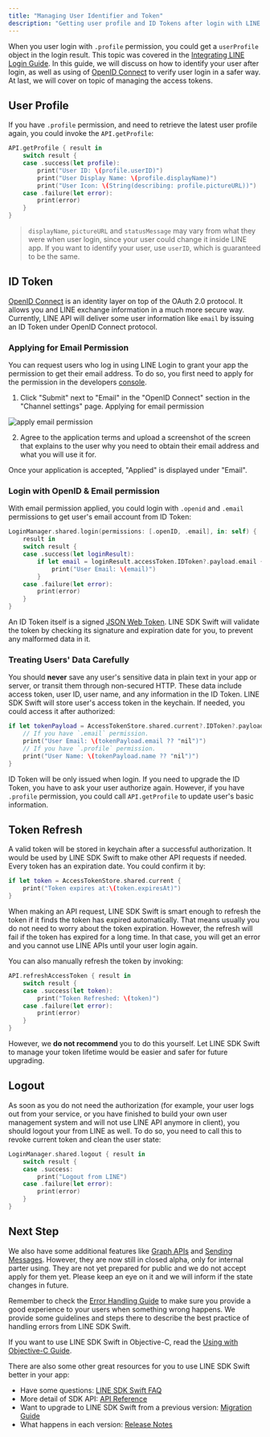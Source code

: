 ```yaml
---
title: "Managing User Identifier and Token"
description: "Getting user profile and ID Tokens after login with LINE SDK Swift."
---
```


When you user login with `.profile` permission, you could get a `userProfile` object in the login result. This topic was covered in the [Integrating LINE Login Guide][login-guide]. In this guide, we will discuss on how to identify your user after login, as well as using of [OpenID Connect][open-id] to verify user login in a safer way. At last, we will cover on topic of managing the access tokens.

## User Profile

If you have `.profile` permission, and need to retrieve the latest user profile again, you could invoke the `API.getProfile`:

```swift
API.getProfile { result in
    switch result {
    case .success(let profile):
        print("User ID: \(profile.userID)")
        print("User Display Name: \(profile.displayName)")
        print("User Icon: \(String(describing: profile.pictureURL))")
    case .failure(let error):
        print(error)
    }
}
```

> `displayName`, `pictureURL` and `statusMessage` may vary from what they were when user login, since your user could change it inside LINE app. If you want to identify your user, use `userID`, which is guaranteed to be the same.

## ID Token

[OpenID Connect][open-id] is an identity layer on top of the OAuth 2.0 protocol. It allows you and LINE exchange information in a much more secure way. Currently, LINE API will deliver some user information like `email` by issuing an ID Token under OpenID Connect protocol.

### Applying for Email Permission

You can request users who log in using LINE Login to grant your app the permission to get their email address. To do so, you first need to apply for the permission in the developers [console][console].

1. Click "Submit" next to "Email" in the "OpenID Connect" section in the "Channel settings" page. Applying for email permission

  ![apply email permission](/media/line-login/integrate-login-web/apply-email.png)

2. Agree to the application terms and upload a screenshot of the screen that explains to the user why you need to obtain their email address and what you will use it for.

Once your application is accepted, "Applied" is displayed under "Email".

### Login with OpenID & Email permission

With email permission applied, you could login with `.openid` and `.email` permissions to get user's email account from ID Token:

```swift
LoginManager.shared.login(permissions: [.openID, .email], in: self) {
    result in
    switch result {
    case .success(let loginResult):
        if let email = loginResult.accessToken.IDToken?.payload.email {
            print("User Email: \(email)")
        }
    case .failure(let error):
        print(error)
    }
}
```

An ID Token itself is a signed [JSON Web Token][jwt]. LINE SDK Swift will validate the token by checking its signature and expiration date for you, to prevent any malformed data in it.

### Treating Users' Data Carefully

You should **never** save any user's sensitive data in plain text in your app or server, or transit them through non-secured HTTP. These data include access token, user ID, user name, and any information in the ID Token. LINE SDK Swift will store user's access token in the keychain. If needed, you could access it after authorized:

```swift
if let tokenPayload = AccessTokenStore.shared.current?.IDToken?.payload {
    // If you have `.email` permission.
    print("User Email: \(tokenPayload.email ?? "nil")")
    // If you have `.profile` permission.
    print("User Name: \(tokenPayload.name ?? "nil")")
}
```

ID Token will be only issued when login. If you need to upgrade the ID Token, you have to ask your user authorize again. However, if you have `.profile` permission, you could call `API.getProfile` to update user's basic information.

## Token Refresh

A valid token will be stored in keychain after a successful authorization. It would be used by LINE SDK Swift to make other API requests if needed. Every token has an expiration date. You could confirm it by:

```swift
if let token = AccessTokenStore.shared.current {
    print("Token expires at:\(token.expiresAt)")
}
```

When making an API request, LINE SDK Swift is smart enough to refresh the token if it finds the token has expired automatically. That means usually you do not need to worry about the token expiration. However, the refresh will fail if the token has expired for a long time. In that case, you will get an error and you cannot use LINE APIs until your user login again.

You can also manually refresh the token by invoking:

```swift
API.refreshAccessToken { result in
    switch result {
    case .success(let token):
        print("Token Refreshed: \(token)")
    case .failure(let error):
        print(error)
    }
}
```

However, we **do not recommend** you to do this yourself. Let LINE SDK Swift to manage your token lifetime would be easier and safer for future upgrading.

## Logout

As soon as you do not need the authorization (for example, your user logs out from your service, or you have finished to build your own user management system and will not use LINE API anymore in client), you should logout your from LINE as well. To do so, you need to call this to revoke current token and clean the user state:

```swift
LoginManager.shared.logout { result in
    switch result {
    case .success:
        print("Logout from LINE")
    case .failure(let error):
        print(error)
    }
}
```

## Next Step

We also have some additional features like [Graph APIs][graph-apis] and [Sending Messages][sending-messages]. However, they are now still in closed alpha, only for internal parter using. They are not yet prepared for public and we do not accept apply for them yet. Please keep an eye on it and we will inform if the state changes in future.

Remember to check the [Error Handling Guide][error-handling] to make sure you provide a good experience to your users when something wrong happens. We provide some guidelines and steps there to describe the best practice of handling errors from LINE SDK Swift.

If you want to use LINE SDK Swift in Objective-C, read the [Using with Objective-C Guide][using-objc].

There are also some other great resources for you to use LINE SDK Swift better in your app:

- Have some questions: [LINE SDK Swift FAQ][faq]
- More detail of SDK API: [API Reference][api-ref]
- Want to upgrade to LINE SDK Swift from a previous version: [Migration Guide][migration-guide]
- What happens in each version: [Release Notes][release-notes]

[login-guide]: /docs/ios-sdk-swift/login
[open-id]: http://openid.net/connect/
[console]: /console/
[jwt]: https://jwt.io
[graph-apis]: /docs/ios-sdk-swift/graph-apis
[sending-messages]: /docs/ios-sdk-swift/sending-messages
[error-handling]: /docs/ios-sdk-swift/error-handling
[using-objc]: /docs/ios-sdk-swift/using-objc
[faq]: /docs/ios-sdk-swift/faq
[api-ref]: /reference/ios-sdk-swift/
[migration-guide]: /docs/ios-sdk-swift/migration-guide
[release-notes]: /docs/ios-sdk-swift/release-notes